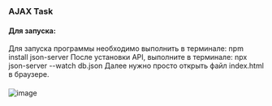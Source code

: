### AJAX Task
#### Для запуска:
Для запуска программы необходимо выполнить в терминале: npm install json-server
После установки API, выполните в терминале: npx json-server --watch db.json
Далее нужно просто открыть файл index.html в браузере.
#### 

![image](https://github.com/keksic0/tinek/assets/79083941/6080c5e0-4a52-417a-9b86-6625f6a9f23c)

